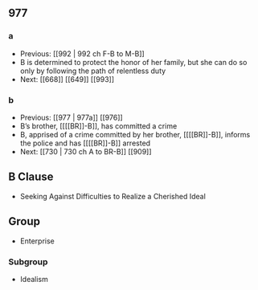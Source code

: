 ## 977
### a
- Previous: [[992 | 992 ch F-B to M-B]] 
- B is determined to protect the honor of her family, but she can do so only by following the path of relentless duty
- Next: [[668]] [[649]] [[993]] 

### b
- Previous: [[977 | 977a]] [[976]] 
- B’s brother, [[[[BR]]-B]], has committed a crime
- B, apprised of a crime committed by her brother, [[[[BR]]-B]], informs the police and has [[[[BR]]-B]] arrested
- Next: [[730 | 730 ch A to BR-B]] [[909]] 

## B Clause
- Seeking Against Difficulties to Realize a Cherished Ideal

## Group
- Enterprise

### Subgroup
- Idealism

